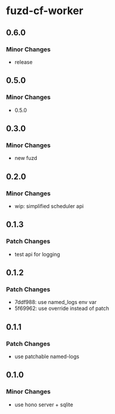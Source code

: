 # fuzd-cf-worker

## 0.6.0

### Minor Changes

- release

## 0.5.0

### Minor Changes

- 0.5.0

## 0.3.0

### Minor Changes

- new fuzd

## 0.2.0

### Minor Changes

- wip: simplified scheduler api

## 0.1.3

### Patch Changes

- test api for logging

## 0.1.2

### Patch Changes

- 7ddf988: use named_logs env var
- 5f69962: use override instead of patch

## 0.1.1

### Patch Changes

- use patchable named-logs

## 0.1.0

### Minor Changes

- use hono server + sqlite
